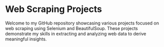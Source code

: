 # Web Scraping Projects
Welcome to my GitHub repository showcasing various projects focused on web scraping using Selenium and BeautifulSoup. These projects demonstrate my skills in extracting and analyzing web data to derive meaningful insights.
